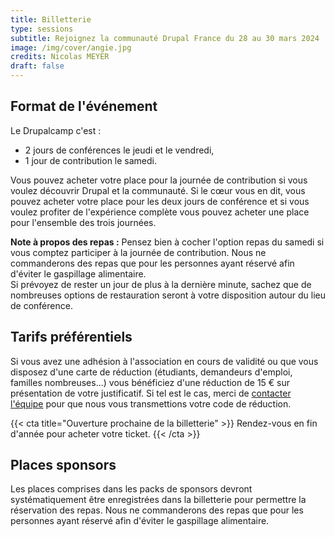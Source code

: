 ```yaml
---
title: Billetterie
type: sessions
subtitle: Rejoignez la communauté Drupal France du 28 au 30 mars 2024
image: /img/cover/angie.jpg
credits: Nicolas MEYER
draft: false
---
```


## Format de l'événement

Le Drupalcamp c'est :

* 2 jours de conférences le jeudi et le vendredi,
* 1 jour de contribution le samedi.

Vous pouvez acheter votre place pour la journée de contribution si vous voulez découvrir Drupal et la communauté. Si le cœur vous en dit, vous pouvez acheter votre place pour les deux jours de conférence et si vous voulez profiter de l'expérience complète vous pouvez acheter une place pour l'ensemble des trois journées.

**Note à propos des repas :** Pensez bien à cocher l'option repas du samedi si vous comptez participer à la journée de contribution. Nous ne commanderons des repas que pour les personnes ayant réservé afin d'éviter le gaspillage alimentaire.\
Si prévoyez de rester un jour de plus à la dernière minute, sachez que de nombreuses options de restauration seront à votre disposition autour du lieu de conférence.

## Tarifs préférentiels

Si vous avez une adhésion à l'association en cours de validité ou que vous disposez d'une carte de réduction (étudiants, demandeurs d'emploi, familles nombreuses...) vous bénéficiez d'une réduction de 15 € sur présentation de votre justificatif.
Si tel est le cas, merci de [contacter l'équipe](/contact) pour que nous vous transmettions votre code de réduction.

{{< cta
title="Ouverture prochaine de la billetterie" >}}
Rendez-vous en fin d'année pour acheter votre ticket.
{{< /cta >}}

## Places sponsors

Les places comprises dans les packs de sponsors devront systématiquement être enregistrées dans la billetterie pour permettre la réservation des repas. Nous ne commanderons des repas que pour les personnes ayant réservé afin d'éviter le gaspillage alimentaire.
